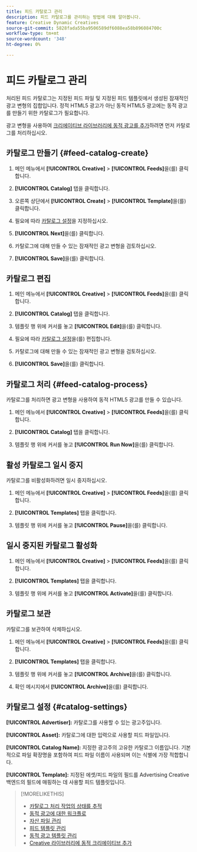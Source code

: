 ```yaml
---
title: 피드 카탈로그 관리
description: 피드 카탈로그를 관리하는 방법에 대해 알아봅니다.
feature: Creative Dynamic Creatives
source-git-commit: 5828fada55ba9506589df6088ea58b896084700c
workflow-type: tm+mt
source-wordcount: '348'
ht-degree: 0%

---
```


# 피드 카탈로그 관리

처리된 피드 카탈로그는 지정된 피드 파일 및 지정된 피드 템플릿에서 생성된 잠재적인 광고 변형의 집합입니다. 정적 HTML5 광고가 아닌 동적 HTML5 광고에는 동적 광고를 만들기 위한 카탈로그가 필요합니다.

광고 변형을 사용하여 [크리에이티브 라이브러리에 동적 광고를 추가](/help/creative/creative-libraries/creative-add-dynamic.md)하려면 먼저 카탈로그를 처리하십시오.

## 카탈로그 만들기 {#feed-catalog-create}

1. 메인 메뉴에서 **[!UICONTROL Creative]** > **[!UICONTROL Feeds]**&#x200B;을(를) 클릭합니다.

1. **[!UICONTROL Catalog]** 탭을 클릭합니다.

1. 오른쪽 상단에서 **[!UICONTROL Create]** > **[!UICONTROL Template]**&#x200B;을(를) 클릭합니다.

1. 필요에 따라 [카탈로그 설정](#catalog-settings)을 지정하십시오.

1. **[!UICONTROL Next]**&#x200B;을(를) 클릭합니다.

1. 카탈로그에 대해 만들 수 있는 잠재적인 광고 변형을 검토하십시오.

1. **[!UICONTROL Save]**&#x200B;을(를) 클릭합니다.

## 카탈로그 편집

1. 메인 메뉴에서 **[!UICONTROL Creative]** > **[!UICONTROL Feeds]**&#x200B;을(를) 클릭합니다.

1. **[!UICONTROL Catalog]** 탭을 클릭합니다.

1. 템플릿 행 위에 커서를 놓고 **[!UICONTROL Edit]**&#x200B;을(를) 클릭합니다.

1. 필요에 따라 [카탈로그 설정](#catalog-settings)을(를) 편집합니다.

1. 카탈로그에 대해 만들 수 있는 잠재적인 광고 변형을 검토하십시오.

1. **[!UICONTROL Save]**&#x200B;을(를) 클릭합니다.

## 카탈로그 처리 {#feed-catalog-process}

카탈로그를 처리하면 광고 변형을 사용하여 동적 HTML5 광고를 만들 수 있습니다.

1. 메인 메뉴에서 **[!UICONTROL Creative]** > **[!UICONTROL Feeds]**&#x200B;을(를) 클릭합니다.

1. **[!UICONTROL Catalog]** 탭을 클릭합니다.

1. 템플릿 행 위에 커서를 놓고 **[!UICONTROL Run Now]**&#x200B;을(를) 클릭합니다.

## 활성 카탈로그 일시 중지

카탈로그를 비활성화하려면 일시 중지하십시오.<!-- Can you Activate it again? -->

1. 메인 메뉴에서 **[!UICONTROL Creative]** > **[!UICONTROL Feeds]**&#x200B;을(를) 클릭합니다.

1. **[!UICONTROL Templates]** 탭을 클릭합니다.

1. 템플릿 행 위에 커서를 놓고 **[!UICONTROL Pause]**&#x200B;을(를) 클릭합니다.

<!-- Verify if this is available:  1. In the confirmation message, click **[!UICONTROL Pause]**. -->

## 일시 중지된 카탈로그 활성화

<!-- Verify if this is available. -->

1. 메인 메뉴에서 **[!UICONTROL Creative]** > **[!UICONTROL Feeds]**&#x200B;을(를) 클릭합니다.

1. **[!UICONTROL Templates]** 탭을 클릭합니다.

1. 템플릿 행 위에 커서를 놓고 **[!UICONTROL Activate]**&#x200B;을(를) 클릭합니다.

## 카탈로그 보관

카탈로그를 보관하여 삭제하십시오.

1. 메인 메뉴에서 **[!UICONTROL Creative]** > **[!UICONTROL Feeds]**&#x200B;을(를) 클릭합니다.

1. **[!UICONTROL Templates]** 탭을 클릭합니다.

1. 템플릿 행 위에 커서를 놓고 **[!UICONTROL Archive]**&#x200B;을(를) 클릭합니다.

1. 확인 메시지에서 **[!UICONTROL Archive]**&#x200B;을(를) 클릭합니다.

## 카탈로그 설정 {#catalog-settings}

**[!UICONTROL Advertiser]:** 카탈로그를 사용할 수 있는 광고주입니다.

**[!UICONTROL Asset]:** 카탈로그에 대한 입력으로 사용할 피드 파일입니다.

**[!UICONTROL Catalog Name]:** 지정한 광고주의 고유한 카탈로그 이름입니다. 기본적으로 파일 확장명을 포함하여 피드 파일 이름이 사용되며 이는 식별에 가장 적합합니다.<!-- must it have a file extension? -->

**[!UICONTROL Template]:** 지정된 에셋/피드 파일의 필드를 Advertising Creative 백엔드의 필드에 매핑하는 데 사용할 피드 템플릿입니다.

>[!MORELIKETHIS]
>
>* [카탈로그 처리 작업의 상태를 추적](/help/creative/feeds/job-status-track.md)
>* [동적 광고에 대한 워크플로](/help/creative/introduction/workflow-dynamic-ads.md)
>* [자산 파일 관리](/help/creative/feeds/asset-manage.md)
>* [피드 템플릿 관리](/help/creative/feeds/feed-template-manage.md)
>* [동적 광고 템플릿 관리](/help/creative/ad-templates/ad-template-manage.md)
>* [Creative 라이브러리에 동적 크리에이티브 추가](/help/creative/creative-libraries/creative-add-dynamic.md)
